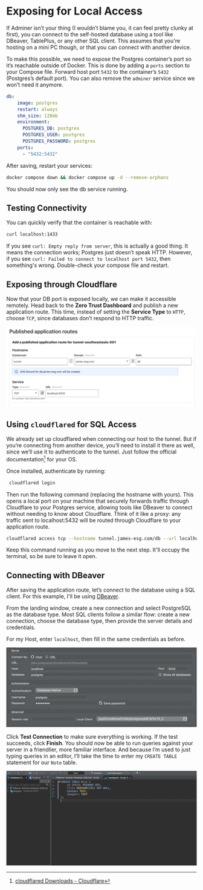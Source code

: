 # Exposing for Local Access
If Adminer isn’t your thing (I wouldn’t blame you, it can feel pretty clunky at first), you can connect to the self-hosted database using a tool like DBeaver, TablePlus, or any other SQL client. This assumes that you're hosting on a mini PC though, or that you can connect with another device.

To make this possible, we need to expose the Postgres container’s port so it’s reachable outside of Docker. This is done by adding a `ports` section to your Compose file. Forward host port `5432` to the container’s `5432` (Postgres’s default port). You can also remove the `adminer` service since we won’t need it anymore.

```yml
db:
    image: postgres
    restart: always
    shm_size: 128mb
    environment:
      POSTGRES_DB: postgres
      POSTGRES_USER: postgres
      POSTGRES_PASSWORD: postgres
    ports:
      - "5432:5432"
```

After saving, restart your services:
```sh
docker compose down && docker compose up -d --remove-orphans
```
You should now only see the db service running.

## Testing Connectivity
You can quickly verify that the container is reachable with:
```sh
curl localhost:1433
```

If you see  `curl: Empty reply from server`, this is actually a good thing. It means the connection works; Postgres just doesn’t speak HTTP. However, if you see `curl: Failed to connect to localhost port 5432`, then something's wrong. Double-check your compose file and restart.

## Exposing through Cloudflare
Now that your DB port is exposed locally, we can make it accessible remotely. Head back to the **Zero Trust Dashboard** and publish a new application route. This time, instead of setting the **Service Type** to `HTTP`, choose `TCP`, since databases don’t respond to HTTP traffic.

![Figure 1](../images/connecting-locally-1.jpg)

## Using `cloudflared` for SQL Access
We already set up cloudflared when connecting our host to the tunnel. But if you’re connecting from another device, you’ll need to install it there as well, since we’ll use it to authenticate to the tunnel. Just follow the official documentation[^1] for your OS.

Once installed, authenticate by running:
```sh
 cloudflared login
```

Then run the following command (replacing the hostname with yours). This opens a local port on your machine that securely forwards traffic through Cloudflare to your Postgres service, allowing tools like DBeaver to connect without needing to know about Cloudflare. Think of it like a proxy: any traffic sent to localhost:5432 will be routed through Cloudflare to your application route.

```sh
cloudflared access tcp --hostname tunnel.james-esg.com/db --url localhost:5432
```

Keep this command running as you move to the next step. It'll occupy the terminal, so be sure to leave it open.

## Connecting with DBeaver
After saving the application route, let’s connect to the database using a SQL client. For this example, I'll be using [DBeaver](https://dbeaver.io/).

From the landing window, create a new connection and select PostgreSQL as the database type. Most SQL clients follow a similar flow: create a new connection, choose the database type, then provide the server details and credentials.

For my Host, enter `localhost`, then fill in the same credentials as before. 

![Figure 2](../images/connecting-locally-2.png)

Click **Test Connection** to make sure everything is working. If the test succeeds, click **Finish**. You should now be able to run queries against your server in a friendlier, more familiar interface. And because I’m used to just typing queries in an editor, I’ll take the time to enter my `CREATE TABLE` statement for our `Note` table.

![Figure 3](../images/connecting-locally-3.jpg)

[^1]: [cloudflared Downloads - Cloudflare](https://developers.cloudflare.com/cloudflare-one/connections/connect-networks/downloads/)